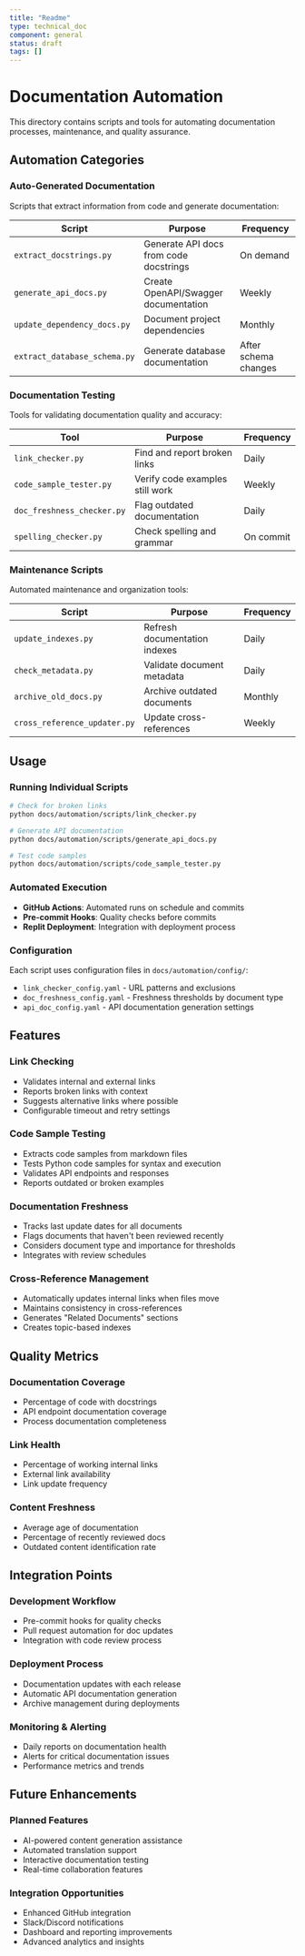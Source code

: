 ```yaml
---
title: "Readme"
type: technical_doc
component: general
status: draft
tags: []
---
```


# Documentation Automation

This directory contains scripts and tools for automating documentation processes, maintenance, and quality assurance.

## Automation Categories

### Auto-Generated Documentation
Scripts that extract information from code and generate documentation:

| Script | Purpose | Frequency |
|--------|---------|-----------|
| `extract_docstrings.py` | Generate API docs from code docstrings | On demand |
| `generate_api_docs.py` | Create OpenAPI/Swagger documentation | Weekly |
| `update_dependency_docs.py` | Document project dependencies | Monthly |
| `extract_database_schema.py` | Generate database documentation | After schema changes |

### Documentation Testing
Tools for validating documentation quality and accuracy:

| Tool | Purpose | Frequency |
|------|---------|-----------|
| `link_checker.py` | Find and report broken links | Daily |
| `code_sample_tester.py` | Verify code examples still work | Weekly |
| `doc_freshness_checker.py` | Flag outdated documentation | Daily |
| `spelling_checker.py` | Check spelling and grammar | On commit |

### Maintenance Scripts
Automated maintenance and organization tools:

| Script | Purpose | Frequency |
|--------|---------|-----------|
| `update_indexes.py` | Refresh documentation indexes | Daily |
| `check_metadata.py` | Validate document metadata | Daily |
| `archive_old_docs.py` | Archive outdated documents | Monthly |
| `cross_reference_updater.py` | Update cross-references | Weekly |

## Usage

### Running Individual Scripts
```bash
# Check for broken links
python docs/automation/scripts/link_checker.py

# Generate API documentation
python docs/automation/scripts/generate_api_docs.py

# Test code samples
python docs/automation/scripts/code_sample_tester.py
```

### Automated Execution
- **GitHub Actions**: Automated runs on schedule and commits
- **Pre-commit Hooks**: Quality checks before commits
- **Replit Deployment**: Integration with deployment process

### Configuration
Each script uses configuration files in `docs/automation/config/`:
- `link_checker_config.yaml` - URL patterns and exclusions
- `doc_freshness_config.yaml` - Freshness thresholds by document type
- `api_doc_config.yaml` - API documentation generation settings

## Features

### Link Checking
- Validates internal and external links
- Reports broken links with context
- Suggests alternative links where possible
- Configurable timeout and retry settings

### Code Sample Testing
- Extracts code samples from markdown files
- Tests Python code samples for syntax and execution
- Validates API endpoints and responses
- Reports outdated or broken examples

### Documentation Freshness
- Tracks last update dates for all documents
- Flags documents that haven't been reviewed recently
- Considers document type and importance for thresholds
- Integrates with review schedules

### Cross-Reference Management
- Automatically updates internal links when files move
- Maintains consistency in cross-references
- Generates "Related Documents" sections
- Creates topic-based indexes

## Quality Metrics

### Documentation Coverage
- Percentage of code with docstrings
- API endpoint documentation coverage
- Process documentation completeness

### Link Health
- Percentage of working internal links
- External link availability
- Link update frequency

### Content Freshness
- Average age of documentation
- Percentage of recently reviewed docs
- Outdated content identification rate

## Integration Points

### Development Workflow
- Pre-commit hooks for quality checks
- Pull request automation for doc updates
- Integration with code review process

### Deployment Process
- Documentation updates with each release
- Automatic API documentation generation
- Archive management during deployments

### Monitoring & Alerting
- Daily reports on documentation health
- Alerts for critical documentation issues
- Performance metrics and trends

## Future Enhancements

### Planned Features
- AI-powered content generation assistance
- Automated translation support
- Interactive documentation testing
- Real-time collaboration features

### Integration Opportunities
- Enhanced GitHub integration
- Slack/Discord notifications
- Dashboard and reporting improvements
- Advanced analytics and insights